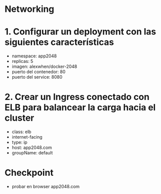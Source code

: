 # Networking <!-- omit in toc -->

# 1. Configurar un deployment con las siguientes características
- namespace: app2048
- replicas: 5
- imagen: alexwhen/docker-2048
- puerto del contenedor: 80
- puerto del service: 8080

# 2. Crear un Ingress conectado con ELB para balancear la carga hacia el cluster
- class: elb
- internet-facing
- type: ip
- host: app2048.com
- groupName: default

# Checkpoint
- probar en browser app2048.com
